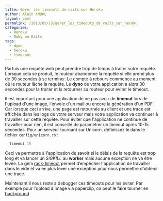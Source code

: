 ```yaml
---
title: Gérer les timeouts de rails sur Heroku
author: Alain ANDRE
layout: post
permalink: /2013/09/18/gerer_les_timeouts_de_rails_sur_heroku
categories:
  - Heroku
  - Ruby on Rails
tags:
  - dyno
  - heroku
  - time-out
---
```

Parfois une requête web peut prendre trop de temps à traiter votre requête. Lorsque cela se produit, le routeur abandonne la requête si elle prend plus de 30 secondes à se terminer. Le compte à rebours commence au moment où le routeur lâche la requête. Le **dyno** de votre application a alors 30 secondes pour la traiter et la retourner au routeur pour éviter le timeout.

Il est important pour une application de ne pas avoir de **timeout** lors de l'upload d'une image, l'envoie d'un mail ou encore la génération d'un PDF. Car lorsque ceci arrive, une page est retournée au client et une trace est affichée dans les logs de votre serveur mais votre application va continuer à travailler sur cette requête. Pour éviter que l'application ne continue de travailler pour rien, il est conseillé de paramétrer un timeout après 10-15 secondes. Pour un serveur tournant sur Unicorn, définissez le dans le fichier `config/unicorn.rb` :
```ruby unicorn.rb
  timeout 15
```

Ceci va permettre à l'application de savoir si le délais de la requête est trop long et va lancer un *SIGKILL* au **worker** mais aucune exception ne va être levée. La gem [rack-timeout][1] permet d’empêcher l'application de travailler dans le vide et va en plus lever une exception pour nous permettre d'obtenir une trace.

Maintenant il nous reste à debugger ces timeouts pour les éviter. Par exemple pour l'upload d'image via paperclip, on peut le faire tourner en [background][2]

 [1]: https://github.com/kch/rack-timeout
 [2]: http://www.alain-andre.fr/?p=113
